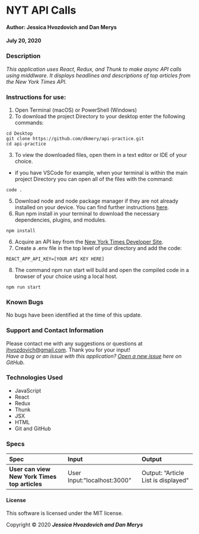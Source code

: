 # **NYT API Calls**

#### Author: **Jessica Hvozdovich and Dan Merys**
#### July 20, 2020

### Description

_This application uses React, Redux, and Thunk to make async API calls using middlware. It displays headlines and descriptions of top articles from the New York Times API._

### Instructions for use:

1. Open Terminal (macOS) or PowerShell (Windows)
2. To download the project Directory to your desktop enter the following commands:
```
cd Desktop
git clone https://github.com/dkmery/api-practice.git
cd api-practice
```
3. To view the downloaded files, open them in a text editor or IDE of your choice.
* if you have VSCode for example, when your terminal is within the main project Directory you can open all of the files with the command:
```
code .
```
5. Download node and node package manager if they are not already installed on your device. You can find further instructions [here](https://www.learnhowtoprogram.com/intermediate-javascript/getting-started-with-javascript-8d3b52cf-3755-481d-80c5-46f1d3a8ffeb/installing-node-js-14f2721a-61e0-44b3-af1f-73f17348c8f4).
5. Run npm install in your terminal to download the necessary dependencies, plugins, and modules.
```
npm install
```
6. Acquire an API key from the [New York Times Developer Site](https://developer.nytimes.com/get-started).
7. Create a .env file in the top level of your directory and add the code:
```
REACT_APP_API_KEY=[YOUR API KEY HERE]
```
8. The command npm run start will build and open the compiled code in a browser of your choice using a local host.
```
npm run start
```

### Known Bugs

No bugs have been identified at the time of this update.

### Support and Contact Information

Please contact me with any suggestions or questions at jhvozdovich@gmail.com. Thank you for your input!  
_Have a bug or an issue with this application? [Open a new issue](https://github.com/jhvozdovich/react-api/issues) here on GitHub._

### Technologies Used

* JavaScript
* React
* Redux
* Thunk
* JSX
* HTML
* Git and GitHub

### Specs
| Spec | Input | Output |
| :------------- | :------------- | :------------- |
| **User can view New York Times top articles** | User Input:"localhost:3000" | Output: “Article List is displayed" |

#### License

This software is licensed under the MIT license.

Copyright © 2020 **_Jessica Hvozdovich and Dan Merys_**